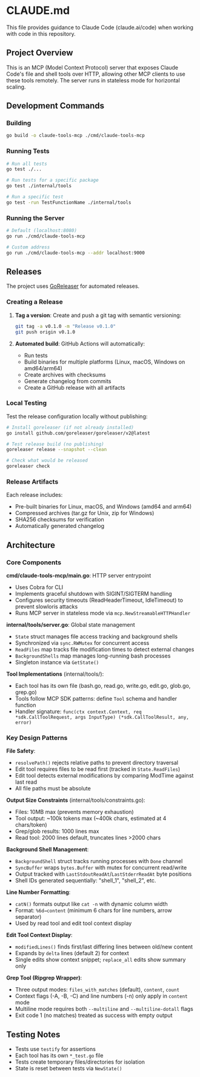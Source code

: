 # CLAUDE.md

This file provides guidance to Claude Code (claude.ai/code) when working with code in this repository.

## Project Overview

This is an MCP (Model Context Protocol) server that exposes Claude Code's file and shell tools over HTTP, allowing other MCP clients to use these tools remotely. The server runs in stateless mode for horizontal scaling.

## Development Commands

### Building
```bash
go build -o claude-tools-mcp ./cmd/claude-tools-mcp
```

### Running Tests
```bash
# Run all tests
go test ./...

# Run tests for a specific package
go test ./internal/tools

# Run a specific test
go test -run TestFunctionName ./internal/tools
```

### Running the Server
```bash
# Default (localhost:8080)
go run ./cmd/claude-tools-mcp

# Custom address
go run ./cmd/claude-tools-mcp --addr localhost:9000
```

## Releases

The project uses [GoReleaser](https://goreleaser.com/) for automated releases.

### Creating a Release

1. **Tag a version**: Create and push a git tag with semantic versioning:
   ```bash
   git tag -a v0.1.0 -m "Release v0.1.0"
   git push origin v0.1.0
   ```

2. **Automated build**: GitHub Actions will automatically:
   - Run tests
   - Build binaries for multiple platforms (Linux, macOS, Windows on amd64/arm64)
   - Create archives with checksums
   - Generate changelog from commits
   - Create a GitHub release with all artifacts

### Local Testing

Test the release configuration locally without publishing:
```bash
# Install goreleaser (if not already installed)
go install github.com/goreleaser/goreleaser/v2@latest

# Test release build (no publishing)
goreleaser release --snapshot --clean

# Check what would be released
goreleaser check
```

### Release Artifacts

Each release includes:
- Pre-built binaries for Linux, macOS, and Windows (amd64 and arm64)
- Compressed archives (tar.gz for Unix, zip for Windows)
- SHA256 checksums for verification
- Automatically generated changelog

## Architecture

### Core Components

**cmd/claude-tools-mcp/main.go**: HTTP server entrypoint
- Uses Cobra for CLI
- Implements graceful shutdown with SIGINT/SIGTERM handling
- Configures security timeouts (ReadHeaderTimeout, IdleTimeout) to prevent slowloris attacks
- Runs MCP server in stateless mode via `mcp.NewStreamableHTTPHandler`

**internal/tools/server.go**: Global state management
- `State` struct manages file access tracking and background shells
- Synchronized via `sync.RWMutex` for concurrent access
- `ReadFiles` map tracks file modification times to detect external changes
- `BackgroundShells` map manages long-running bash processes
- Singleton instance via `GetState()`

**Tool Implementations** (internal/tools/):
- Each tool has its own file (bash.go, read.go, write.go, edit.go, glob.go, grep.go)
- Tools follow MCP SDK patterns: define `Tool` schema and handler function
- Handler signature: `func(ctx context.Context, req *sdk.CallToolRequest, args InputType) (*sdk.CallToolResult, any, error)`

### Key Design Patterns

**File Safety**:
- `resolvePath()` rejects relative paths to prevent directory traversal
- Edit tool requires files to be read first (tracked in `State.ReadFiles`)
- Edit tool detects external modifications by comparing ModTime against last read
- All file paths must be absolute

**Output Size Constraints** (internal/tools/constraints.go):
- Files: 10MB max (prevents memory exhaustion)
- Tool output: ~100k tokens max (~400k chars, estimated at 4 chars/token)
- Grep/glob results: 1000 lines max
- Read tool: 2000 lines default, truncates lines >2000 chars

**Background Shell Management**:
- `BackgroundShell` struct tracks running processes with `Done` channel
- `SyncBuffer` wraps `bytes.Buffer` with mutex for concurrent read/write
- Output tracked with `LastStdoutReadAt`/`LastStderrReadAt` byte positions
- Shell IDs generated sequentially: "shell_1", "shell_2", etc.

**Line Number Formatting**:
- `catN()` formats output like `cat -n` with dynamic column width
- Format: `%6d→content` (minimum 6 chars for line numbers, arrow separator)
- Used by read tool and edit tool context display

**Edit Tool Context Display**:
- `modifiedLines()` finds first/last differing lines between old/new content
- Expands by `delta` lines (default 2) for context
- Single edits show context snippet; `replace_all` edits show summary only

**Grep Tool (Ripgrep Wrapper)**:
- Three output modes: `files_with_matches` (default), `content`, `count`
- Context flags (-A, -B, -C) and line numbers (-n) only apply in `content` mode
- Multiline mode requires both `--multiline` and `--multiline-dotall` flags
- Exit code 1 (no matches) treated as success with empty output

## Testing Notes

- Tests use `testify` for assertions
- Each tool has its own `*_test.go` file
- Tests create temporary files/directories for isolation
- State is reset between tests via `NewState()`
